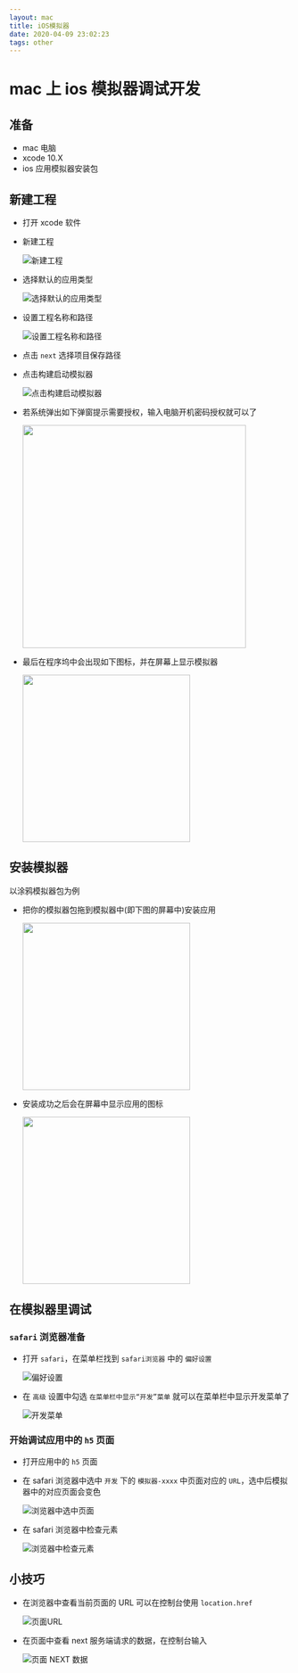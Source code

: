 ```yaml
---
layout: mac
title: iOS模拟器
date: 2020-04-09 23:02:23
tags: other
---
```


# mac 上 ios 模拟器调试开发

## 准备

- mac 电脑
- xcode 10.X
- ios 应用模拟器安装包

## 新建工程

- 打开 xcode 软件
- 新建工程

  ![新建工程](/images/ios/create_project_1.png)

- 选择默认的应用类型

  ![选择默认的应用类型](/images/ios/create_project_2.png)

- 设置工程名称和路径

  ![设置工程名称和路径](/images/ios/create_project_3.png)

- 点击 `next` 选择项目保存路径
- 点击构建启动模拟器

  ![点击构建启动模拟器](/images/ios/create_project_4.png)

- 若系统弹出如下弹窗提示需要授权，输入电脑开机密码授权就可以了

  <img src="/images/ios/create_project_5.png" style="width: 400px;" >

- 最后在程序坞中会出现如下图标，并在屏幕上显示模拟器

  <img src="/images/ios/create_project_6.png" style="width: 300px;" >

## 安装模拟器

以涂鸦模拟器包为例

- 把你的模拟器包拖到模拟器中(即下图的屏幕中)安装应用

  <img src="/images/ios/install_app_1.png" style="width: 300px;" >

- 安装成功之后会在屏幕中显示应用的图标

  <img src="/images/ios/install_app_2.png" style="width: 300px;" >

## 在模拟器里调试

### `safari` 浏览器准备

- 打开 `safari`，在菜单栏找到 `safari浏览器` 中的 `偏好设置`

  ![偏好设置](/images/ios/debug_web_1.png)

- 在 `高级` 设置中勾选 `在菜单栏中显示“开发”菜单` 就可以在菜单栏中显示开发菜单了

  ![开发菜单](/images/ios/debug_web_2.png)

### 开始调试应用中的 `h5` 页面

- 打开应用中的 `h5` 页面
- 在 safari 浏览器中选中 `开发` 下的 `模拟器-xxxx` 中页面对应的 `URL`，选中后模拟器中的对应页面会变色

  ![浏览器中选中页面](/images/ios/debug_web_3.png)

- 在 safari 浏览器中检查元素

  ![浏览器中检查元素](/images/ios/debug_web_4.png)

## 小技巧

- 在浏览器中查看当前页面的 URL 可以在控制台使用 `location.href`

  ![页面URL](/images/ios/debug_web_5.png)

- 在页面中查看 next 服务端请求的数据，在控制台输入

  ![页面 NEXT 数据](/images/ios/debug_web_6.png)
